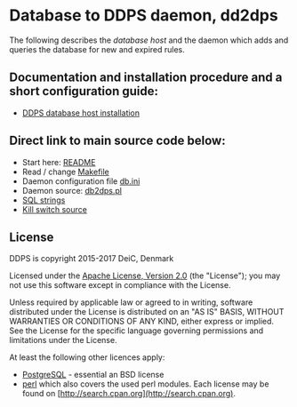 
# Database to DDPS daemon, dd2dps

The following describes the _database host_ and the daemon which adds and
queries the database for new and expired rules.

## Documentation and installation procedure and a short configuration guide:

  - [DDPS database host installation](docs/README-docs.md)

## Direct link to main source code below:

  - Start here: [README](src/ddps-src/README.md)
  - Read / change [Makefile](src/ddps-src/Makefile)
  - Daemon configuration file [db.ini](src/ddps-src/db.ini)
  - Daemon source: [db2dps.pl](src/ddps-src/db2dps.pl)
  - [SQL strings](src/ddps-src/sqlstr.pm)
  - [Kill switch source](src/ddps-src/kill_switch_restart_all_exabgp.pl)

## License

DDPS is copyright 2015-2017 DeiC, Denmark

Licensed under the [Apache License, Version 2.0](http://www.apache.org/licenses/LICENSE-2.0)
(the "License"); you may not use this software except in compliance with the
License.

Unless required by applicable law or agreed to in writing, software distributed
under the License is distributed on an "AS IS" BASIS, WITHOUT WARRANTIES OR
CONDITIONS OF ANY KIND, either express or implied. See the License for the
specific language governing permissions and limitations under the License.

At least the following other licences apply:

  - [PostgreSQL](https://www.postgresql.org/about/licence/) - essential an BSD license
  - [perl](https://dev.perl.org/licenses/) which also covers the used perl modules. Each license
    may be found on [http://search.cpan.org](http://search.cpan.org).

